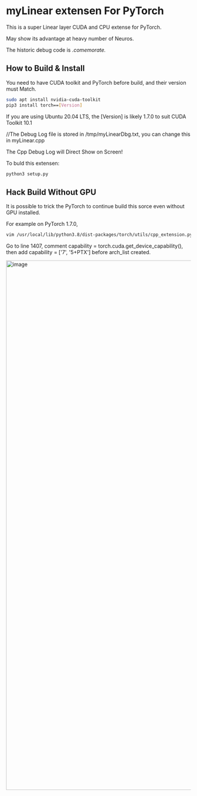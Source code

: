# myLinear extensen For PyTorch

This is a super Linear layer CUDA and CPU extense for PyTorch.

May show its advantage at heavy number of Neuros.

The historic debug code is *.comemorate.* 

## How to Build & Install

You need to have CUDA toolkit and PyTorch before build, and their version must Match.

```bash
sudo apt install nvidia-cuda-toolkit
pip3 install torch==[Version]
```

If you are using Ubuntu 20.04 LTS, the [Version] is likely 1.7.0 to suit CUDA Toolkit 10.1

//The Debug Log file is stored in /tmp/myLinearDbg.txt, you can change this in myLinear.cpp

The Cpp Debug Log will Direct Show on Screen!

To buld this extensen:

```bash
python3 setup.py
```

## Hack Build Without GPU

It is possible to trick the PyTorch to continue build this sorce even without GPU installed.

For example on PyTorch 1.7.0,

```bash
vim /usr/local/lib/python3.8/dist-packages/torch/utils/cpp_extension.py
```

Go to line 1407, comment capability = torch.cuda.get_device_capability(), then add capability = ['7', '5+PTX'] before arch_list created.

<img width="1440" alt="image" src="https://user-images.githubusercontent.com/74940000/171839610-a7618c24-387f-4d63-a8f5-c830f4025058.png">
